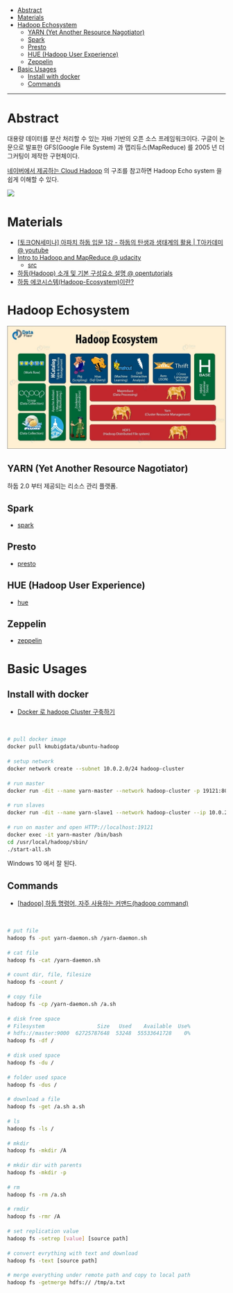 - [Abstract](#abstract)
- [Materials](#materials)
- [Hadoop Echosystem](#hadoop-echosystem)
  - [YARN (Yet Another Resource Nagotiator)](#yarn-yet-another-resource-nagotiator)
  - [Spark](#spark)
  - [Presto](#presto)
  - [HUE (Hadoop User Experience)](#hue-hadoop-user-experience)
  - [Zeppelin](#zeppelin)
- [Basic Usages](#basic-usages)
  - [Install with docker](#install-with-docker)
  - [Commands](#commands)

----

# Abstract

대용량 데이터를 분산 처리할 수 있는 자바 기반의 오픈 소스 프레임워크이다. 구글이
논문으로 발표한 GFS(Google File System) 과 맵리듀스(MapReduce) 를 2005 년
더그커팅이 제작한 구현체이다.

[네이버에서 제공하는 Cloud
Hadoop](https://docs.ncloud.com/ko/hadoop/chadoop-1.html) 의 구조를 참고하면
Hadoop Echo system 을 쉽게 이해할 수 있다.

![](https://docs.ncloud.com/ko/hadoop/images/chadoop-1-1-01.png)

# Materials

* [[토크ON세미나] 아파치 하둡 입문 1강 - 하둡의 탄생과 생태계의 활용 | T아카데미 @ youtube](https://www.youtube.com/watch?v=OPodJE1jYbg&list=RDCMUCtV98yyffjUORQRGTuLHomw&index=1)
* [Intro to Hadoop and MapReduce @ udacity](https://classroom.udacity.com/courses/ud617)
  * [src](https://github.com/ShanLu1984/Hadoop-and-MapReduce)
* [하둡(Hadoop) 소개 및 기본 구성요소 설명 @ opentutorials](https://opentutorials.org/module/2926/17055)
* [하둡 에코시스템(Hadoop-Ecosystem)이란?](https://over153cm.tistory.com/entry/%ED%95%98%EB%91%A1-%EC%97%90%EC%BD%94%EC%8B%9C%EC%8A%A4%ED%85%9CHadoopEcosystem%EC%9D%B4%EB%9E%80)

# Hadoop Echosystem

![](img/main-qimg-a6b8a29bdce2393e5687343905baa0e7-c.jpg)

## YARN (Yet Another Resource Nagotiator) ##

하둡 2.0 부터 제공되는 리소스 관리 플랫폼.

## Spark

* [spark](/spark/README.md)

## Presto

* [presto](/presto/README.md)

## HUE (Hadoop User Experience)

* [hue](/hue/README.md)

## Zeppelin

* [zeppelin](/zeppelin/README.md)

# Basic Usages

## Install with docker

* [Docker 로 hadoop Cluster 구축하기](https://zesow.github.io/docker-%EB%A1%9C-hadoop-cluster-%EA%B5%AC%EC%B6%95%ED%95%98%EA%B8%B0/)

<br/>

```bash
# pull docker image
docker pull kmubigdata/ubuntu-hadoop

# setup network
docker network create --subnet 10.0.2.0/24 hadoop-cluster

# run master
docker run -dit --name yarn-master --network hadoop-cluster -p 19121:8088 --ip 10.0.2.2 --add-host=master:10.0.2.2 --add-host=slave1:10.0.2.3 --add-host=slave2:10.0.2.4 --add-host=slave3:10.0.2.5 --add-host=slave4:10.0.2.6 --add-host=slave5:10.0.2.7 --add-host=slave6:10.0.2.8 --add-host=slave7:10.0.2.9 --add-host=slave8:10.0.2.10 --add-host=slave9:10.0.2.11 --add-host=slave10:10.0.2.12 --add-host=slave11:10.0.2.13 --add-host=slave12:10.0.2.14 --add-host=slave13:10.0.2.15 --add-host=slave14:10.0.2.16 --add-host=slave15:10.0.2.17 --add-host=slave16:10.0.2.18 --add-host=slave17:10.0.2.19 --add-host=slave18:10.0.2.20 --add-host=slave19:10.0.2.21 --add-host=slave20:10.0.2.22 kmubigdata/ubuntu-hadoop /bin/bash

# run slaves
docker run -dit --name yarn-slave1 --network hadoop-cluster --ip 10.0.2.3 --add-host=master:10.0.2.2 --add-host=slave1:10.0.2.3 --add-host=slave2:10.0.2.4 --add-host=slave3:10.0.2.5 --add-host=slave4:10.0.2.6 --add-host=slave5:10.0.2.7 --add-host=slave6:10.0.2.8 --add-host=slave7:10.0.2.9 --add-host=slave8:10.0.2.10 --add-host=slave9:10.0.2.11 --add-host=slave10:10.0.2.12 --add-host=slave11:10.0.2.13 --add-host=slave12:10.0.2.14 --add-host=slave13:10.0.2.15 --add-host=slave14:10.0.2.16 --add-host=slave15:10.0.2.17 --add-host=slave16:10.0.2.18 --add-host=slave17:10.0.2.19 --add-host=slave18:10.0.2.20 --add-host=slave19:10.0.2.21 --add-host=slave20:10.0.2.22 kmubigdata/ubuntu-hadoop /bin/bash

# run on master and open HTTP://localhost:19121
docker exec -it yarn-master /bin/bash
cd /usr/local/hadoop/sbin/
./start-all.sh
```

Windows 10 에서 잘 된다.

## Commands

* [[hadoop] 하둡 명령어, 자주 사용하는 커맨드(hadoop command)](https://118k.tistory.com/200)

<br/>

```bash
# put file
hadoop fs -put yarn-daemon.sh /yarn-daemon.sh

# cat file
hadoop fs -cat /yarn-daemon.sh

# count dir, file, filesize
hadoop fs -count /

# copy file
hadoop fs -cp /yarn-daemon.sh /a.sh

# disk free space
# Filesystem                 Size   Used    Available  Use%
# hdfs://master:9000  62725787648  53248  55533641728    0%
hadoop fs -df /

# disk used space
hadoop fs -du /

# folder used space
hadoop fs -dus /

# download a file
hadoop fs -get /a.sh a.sh

# ls
hadoop fs -ls /

# mkdir
hadoop fs -mkdir /A

# mkdir dir with parents
hadoop fs -mkdir -p

# rm
hadoop fs -rm /a.sh

# rmdir
hadoop fs -rmr /A

# set replication value
hadoop fs -setrep [value] [source path]

# convert evrything with text and download
hadoop fs -text [source path]

# merge everything under remote path and copy to local path
hadoop fs -getmerge hdfs:// /tmp/a.txt
```
